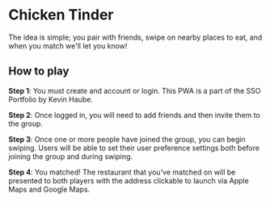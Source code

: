 # Chicken Tinder

The idea is simple; you pair with friends, swipe on nearby places to eat, and when you match we'll let you know!

## How to play

**Step 1**: You must create and account or login. This PWA is a part of the SSO Portfolio by Kevin Haube.

**Step 2**: Once logged in, you will need to add friends and then invite them to the group.

**Step 3**: Once one or more people have joined the group, you can begin swiping. Users will be able to set their user preference settings both before joining the group and during swiping.

**Step 4**: You matched! The restaurant that you've matched on will be presented to both players with the address clickable to launch via Apple Maps and Google Maps.
